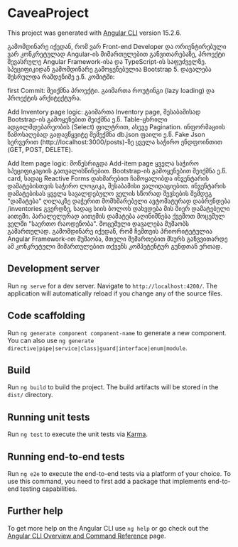 # CaveaProject

This project was generated with [Angular CLI](https://github.com/angular/angular-cli) version 15.2.6.

  გამომდინარე იქედან, რომ ვარ Front-end Developer და ორიენტირებული ვარ 
კონკრეტულად Angular-ის მიმართულებით განვითარებაზე, 
პროექტი შევასრულე Angular Framework-ისა და TypeScript-ის
საფუძველზე. სპეციფიკიდან გამომდინარე გამოყენებულია Bootstrap 5. 
დავალება შესრულდა რამდენიმე ე.წ. კომიტში:

first Commit: შეიქმნა პროექტი. გაიმართა როუტინგი (lazy loading) და პროექტის არქიტექტურა.

Add Inventory page logic: გაიმართა Inventory page, შესაბამისად
Bootstrap-ის გამოყენებით შეიქმნა ე.წ. Table-ცხრილი ადგილმდებარეობის (Select) ფილტრით, ასევე Pagination.
ინფორმაციის წამოსაღებად გადავწყვიტე შემექმნა db.json ფაილი ე.წ. Fake Json სერვერით (http://localhost:3000/posts)-ზე
ყველა საჭირო ენდფოინთით (GET, POST, DELETE).

Add Item page logic: მოწესრიგდა Add-item page ყველა საჭირო სპეციფიკაციის გათვალისწინებით. Bootstrap-ის გამოყენებით
შეიქმნა ე.წ. card, სადაც Reactive Forms დახმარებით ჩამოყალიბდა ინვენტარის დამატებისთვის საჭირო ლოგიკა, შესაბამისი ვალიდაციებით.
ინვენტარის დამატებისას ყველა სავალდებულო ველის სწორად შევსების შემდეგ "დამატება" ღილაკზე დაჭერით
მომხმარებელი ავტომატურად დაბრუნდება /inventories გვერდზე, სადაც სიის ბოლოს დახვდება მის მიერ დამატებული აითემი.
პარალელურად აითემის დამატება აღინიშნება ქვემოთ მოცემულ ველში "საერთო რაოდენობა".
მოცემული დავალება მუშაობს გამართულად. გამომდინარე იქედან, რომ ჩემთვის პრიორიტეტულია Angular Framework-ით მუშაობა,
მთელი შემართებით მსურს განვვითარდე ამ კონკრეტული მიმართულებით თქვენს კომპეტენტურ გუნდთან ერთად.



## Development server

Run `ng serve` for a dev server. Navigate to `http://localhost:4200/`. The application will automatically reload if you change any of the source files.

## Code scaffolding

Run `ng generate component component-name` to generate a new component. You can also use `ng generate directive|pipe|service|class|guard|interface|enum|module`.

## Build

Run `ng build` to build the project. The build artifacts will be stored in the `dist/` directory.

## Running unit tests

Run `ng test` to execute the unit tests via [Karma](https://karma-runner.github.io).

## Running end-to-end tests

Run `ng e2e` to execute the end-to-end tests via a platform of your choice. To use this command, you need to first add a package that implements end-to-end testing capabilities.

## Further help

To get more help on the Angular CLI use `ng help` or go check out the [Angular CLI Overview and Command Reference](https://angular.io/cli) page.
